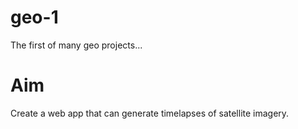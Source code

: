# geo-1
The first of many geo projects...

# Aim

Create a web app that can generate timelapses of satellite imagery.
